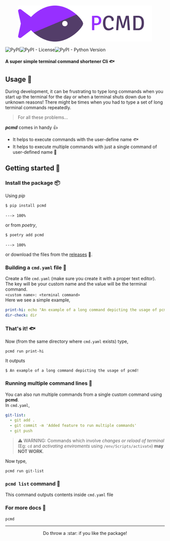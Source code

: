 <figure>
  <img src="https://github.com/j0fiN/pcmd/blob/main/assets/logo_banner.svg"/>
</figure>  
<img alt="PyPI" src="https://img.shields.io/pypi/v/pcmd?logo=pypi&logoColor=white&style=flat-square"><img alt="PyPI - License" src="https://img.shields.io/pypi/l/pcmd?style=flat-square"><img alt="PyPI - Python Version" src="https://img.shields.io/pypi/pyversions/pcmd?logo=python&logoColor=white&style=flat-square">  

#### A super simple terminal command shortener Cli :fish:
  
 
## Usage 🧰
During development, it can be frustrating to type long commands when you start up the terminal for the day or when a terminal shuts down due to unknown reasons!
There might be times when you had to type a set of long terminal commands repeatedly.  

> For all these problems...  
  
***pcmd*** comes in handy :+1:  
- It helps to execute commands with the user-define name :fish:
- It helps to execute multiple commands with just a single command of user-defined name :octopus:

## Getting started :rocket:
### Install the package :package:
Using _pip_
```sh-session
$ pip install pcmd

---> 100%
```
or from _poetry_,
```sh-session
$ poetry add pcmd

---> 100%
```
or download the  files from the [releases](https://github.com/j0fiN/pcmd/releases) :bookmark:.
### Building a `cmd.yaml` file :hammer:
Create a file `cmd.yaml` (make sure you create it with a proper text editor).  
The key will be your custom name and the value will be the terminal command.  
```<custom name>: <terminal command>```  
Here we see a simple example,
```yaml
print-hi: echo "An example of a long command depicting the usage of pcmd!"
dir-check: dir
```
### That's it! :fish:
Now (from the same directory where `cmd.yaml` exists)  type,
```sh-session
pcmd run print-hi
```
It outputs
```text
$ An example of a long command depicting the usage of pcmd!
```

### Running multiple command lines :octopus:
You can also run multiple commands from a single custom command using **pcmd**.  
In `cmd.yaml`,  
```yaml
git-list:
  - git add .
  - git commit -m 'Added feature to run multiple commands'
  - git push
```
> :warning: WARNING: Commands which involve *changes or reload of terminal* (Eg: `cd` and _activating enviroments_ using `/env/Scripts/activate`) **may NOT WORK**. 

Now type,  
```sh-session
pcmd run git-list
```
### `pcmd list` command :blowfish:
This command outputs contents inside `cmd.yaml` file

### For more docs :page_facing_up:
```sh-session
pcmd
```

---
<p align=center>Do throw a :star: if you like the package!</p>